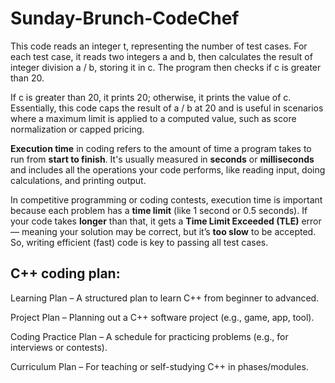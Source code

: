 ﻿# Sunday-Brunch-CodeChef
This code reads an integer t, representing the number of test cases. For each test case, it reads two integers a and b, then calculates the result of integer division a / b, storing it in c. The program then checks if c is greater than 20.

If c is greater than 20, it prints 20; otherwise, it prints the value of c. Essentially, this code caps the result of a / b at 20 and is useful in scenarios where a maximum limit is applied to a computed value, such as score normalization or capped pricing.


**Execution time** in coding refers to the amount of time a program takes to run from **start to finish**. It's usually measured in **seconds** or **milliseconds** and includes all the operations your code performs, like reading input, doing calculations, and printing output.

In competitive programming or coding contests, execution time is important because each problem has a **time limit** (like 1 second or 0.5 seconds). If your code takes **longer** than that, it gets a **Time Limit Exceeded (TLE)** error — meaning your solution may be correct, but it’s **too slow** to be accepted. So, writing efficient (fast) code is key to passing all test cases.


## C++ coding plan:
Learning Plan – A structured plan to learn C++ from beginner to advanced.

Project Plan – Planning out a C++ software project (e.g., game, app, tool).

Coding Practice Plan – A schedule for practicing problems (e.g., for interviews or contests).

Curriculum Plan – For teaching or self-studying C++ in phases/modules.
